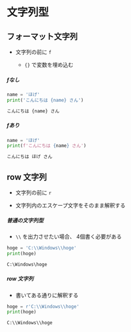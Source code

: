 # 文字列型

## フォーマット文字列

- 文字列の前に `f`

  - `{}` で変数を埋め込む

##### fなし

```python
name = 'ほげ'
print('こんにちは {name} さん')

こんにちは {name} さん
```

##### fあり

```python
name = 'ほげ'
print(f'こんにちは {name} さん')

こんにちは ほげ さん
```

## row 文字列

- 文字列の前に `r`

- 文字列内のエスケープ文字をそのまま解釈する

##### 普通の文字列型

- `\\` を出力させたい場合、 4個書く必要がある

```python
hoge = 'C:\\Windows\\hoge'
print(hoge)

C:\Windows\hoge
```

##### row 文字列

- 書いてある通りに解釈する

```python
hoge = r'C:\\Windows\\hoge'
print(hoge)

C:\\Windows\\hoge
```
